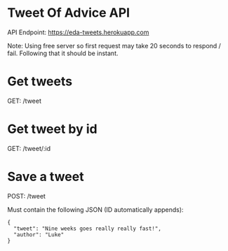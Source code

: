 # Tweet Of Advice API

API Endpoint: https://eda-tweets.herokuapp.com

Note: Using free server so first request may take 20 seconds to respond / fail. Following that it should be instant.

# Get tweets

GET: /tweet

# Get tweet by id

GET: /tweet/:id

# Save a tweet

POST: /tweet

Must contain the following JSON (ID automatically appends):

```
{
  "tweet": "Nine weeks goes really really fast!",
  "author": "Luke"
}
```
